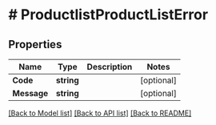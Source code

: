 # # ProductlistProductListError


## Properties 


Name | Type | Description | Notes
------------ | ------------- | ------------- | -------------
**Code**| **string** |   | [optional]
**Message**| **string** |   | [optional]


[[Back to Model list]](../../README.md#models) [[Back to API list]](../../README.md#endpoints) [[Back to README]](../../README.md)

